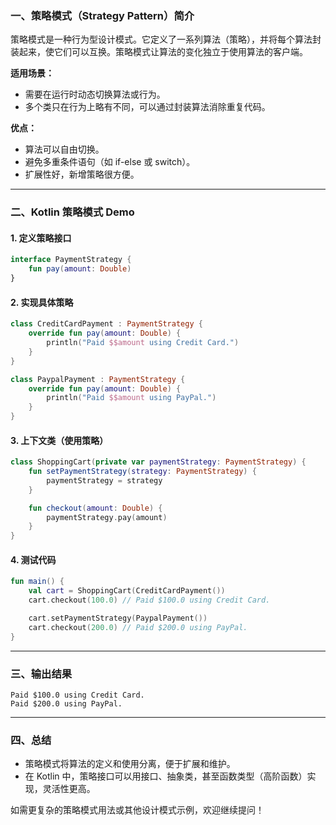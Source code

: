 ### 一、策略模式（Strategy Pattern）简介

策略模式是一种行为型设计模式。它定义了一系列算法（策略），并将每个算法封装起来，使它们可以互换。策略模式让算法的变化独立于使用算法的客户端。

**适用场景：**
- 需要在运行时动态切换算法或行为。
- 多个类只在行为上略有不同，可以通过封装算法消除重复代码。

**优点：**
- 算法可以自由切换。
- 避免多重条件语句（如 if-else 或 switch）。
- 扩展性好，新增策略很方便。

---

### 二、Kotlin 策略模式 Demo

#### 1. 定义策略接口

```kotlin
interface PaymentStrategy {
    fun pay(amount: Double)
}
```

#### 2. 实现具体策略

```kotlin
class CreditCardPayment : PaymentStrategy {
    override fun pay(amount: Double) {
        println("Paid $$amount using Credit Card.")
    }
}

class PaypalPayment : PaymentStrategy {
    override fun pay(amount: Double) {
        println("Paid $$amount using PayPal.")
    }
}
```

#### 3. 上下文类（使用策略）

```kotlin
class ShoppingCart(private var paymentStrategy: PaymentStrategy) {
    fun setPaymentStrategy(strategy: PaymentStrategy) {
        paymentStrategy = strategy
    }

    fun checkout(amount: Double) {
        paymentStrategy.pay(amount)
    }
}
```

#### 4. 测试代码

```kotlin
fun main() {
    val cart = ShoppingCart(CreditCardPayment())
    cart.checkout(100.0) // Paid $100.0 using Credit Card.

    cart.setPaymentStrategy(PaypalPayment())
    cart.checkout(200.0) // Paid $200.0 using PayPal.
}
```

---

### 三、输出结果

```
Paid $100.0 using Credit Card.
Paid $200.0 using PayPal.
```

---

### 四、总结

- 策略模式将算法的定义和使用分离，便于扩展和维护。
- 在 Kotlin 中，策略接口可以用接口、抽象类，甚至函数类型（高阶函数）实现，灵活性更高。

如需更复杂的策略模式用法或其他设计模式示例，欢迎继续提问！
